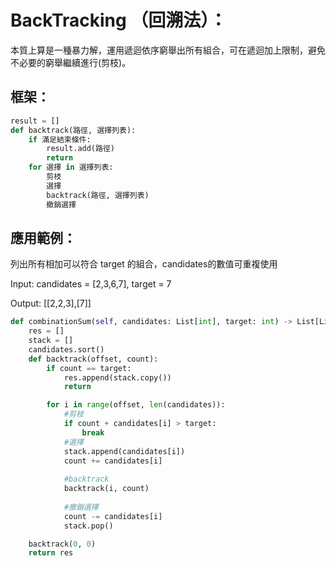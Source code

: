 # BackTracking （回溯法）：
本質上算是一種暴力解，運用遞迴依序窮舉出所有組合，可在遞迴加上限制，避免不必要的窮舉繼續進行(剪枝)。

## 框架：

```python
result = []
def backtrack(路徑, 選擇列表):
    if 滿足結束條件:
        result.add(路徑)
        return
    for 選擇 in 選擇列表:
        剪枝
        選擇
        backtrack(路徑, 選擇列表)
        撤銷選擇
```

## 應用範例：
列出所有相加可以符合 target 的組合，candidates的數值可重複使用

Input: candidates = [2,3,6,7], target = 7

Output: [[2,2,3],[7]]

```python
def combinationSum(self, candidates: List[int], target: int) -> List[List[int]]:
    res = []
    stack = []
    candidates.sort()
    def backtrack(offset, count):
        if count == target:
            res.append(stack.copy())
            return

        for i in range(offset, len(candidates)):
            #剪枝
            if count + candidates[i] > target: 
                break
            #選擇
            stack.append(candidates[i])
            count += candidates[i]
            
            #backtrack
            backtrack(i, count)
            
            #撤銷選擇
            count -= candidates[i]
            stack.pop()

    backtrack(0, 0)
    return res
```

